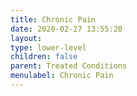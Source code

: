 ```yaml
---
title: Chronic Pain
date: 2020-02-27 13:55:20
layout:
type: lower-level
children: false
parent: Treated Conditions
menulabel: Chronic Pain
---
```

